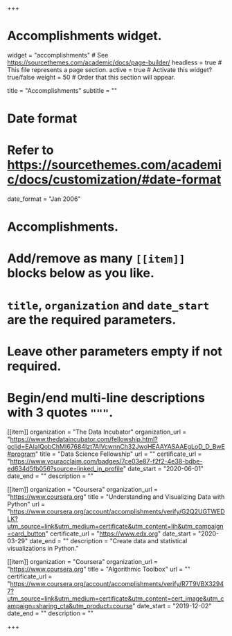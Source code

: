 +++
# Accomplishments widget.
widget = "accomplishments"  # See https://sourcethemes.com/academic/docs/page-builder/
headless = true  # This file represents a page section.
active = true  # Activate this widget? true/false
weight = 50  # Order that this section will appear.

title = "Accomplish&shy;ments"
subtitle = ""

# Date format
#   Refer to https://sourcethemes.com/academic/docs/customization/#date-format
date_format = "Jan 2006"

# Accomplishments.
#   Add/remove as many `[[item]]` blocks below as you like.
#   `title`, `organization` and `date_start` are the required parameters.
#   Leave other parameters empty if not required.
#   Begin/end multi-line descriptions with 3 quotes `"""`.

[[item]]
  organization = "The Data Incubator"
  organization_url = "https://www.thedataincubator.com/fellowship.html?gclid=EAIaIQobChMI67684Izt7AIVcwnnCh32JwoHEAAYASAAEgLoD_D_BwE#program"
  title = "Data Science Fellowship"
  url = ""
  certificate_url = "https://www.youracclaim.com/badges/7ce03e87-f2f2-4e38-bdbe-ed634d5fb056?source=linked_in_profile"
  date_start = "2020-06-01"
  date_end = ""
  description = ""

[[item]]
  organization = "Coursera"
  organization_url = "https://www.coursera.org"
  title = "Understanding and Visualizing Data with Python"
  url = "https://www.coursera.org/account/accomplishments/verify/G2Q2UGTWEDLK?utm_source=link&utm_medium=certificate&utm_content=lih&utm_campaign=card_button"
  certificate_url = "https://www.edx.org"
  date_start = "2020-03-29"
  date_end = ""
  description = "Create data and statistical visualizations in Python."
  
[[item]]
  organization = "Coursera"
  organization_url = "https://www.coursera.org"
  title = "Algorithmic Toolbox"
  url = ""
  certificate_url = "https://www.coursera.org/account/accomplishments/verify/R7T9VBX32947?utm_source=link&utm_medium=certificate&utm_content=cert_image&utm_campaign=sharing_cta&utm_product=course"
  date_start = "2019-12-02"
  date_end = ""
  description = ""

+++
